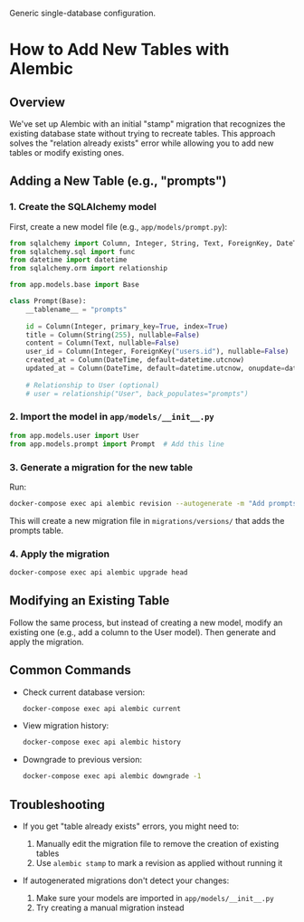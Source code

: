Generic single-database configuration.

# How to Add New Tables with Alembic

## Overview

We've set up Alembic with an initial "stamp" migration that recognizes the existing database state without trying to recreate tables. This approach solves the "relation already exists" error while allowing you to add new tables or modify existing ones.

## Adding a New Table (e.g., "prompts")

### 1. Create the SQLAlchemy model

First, create a new model file (e.g., `app/models/prompt.py`):

```python
from sqlalchemy import Column, Integer, String, Text, ForeignKey, DateTime
from sqlalchemy.sql import func
from datetime import datetime
from sqlalchemy.orm import relationship

from app.models.base import Base

class Prompt(Base):
    __tablename__ = "prompts"
    
    id = Column(Integer, primary_key=True, index=True)
    title = Column(String(255), nullable=False)
    content = Column(Text, nullable=False)
    user_id = Column(Integer, ForeignKey("users.id"), nullable=False)
    created_at = Column(DateTime, default=datetime.utcnow)
    updated_at = Column(DateTime, default=datetime.utcnow, onupdate=datetime.utcnow)
    
    # Relationship to User (optional)
    # user = relationship("User", back_populates="prompts")
```

### 2. Import the model in `app/models/__init__.py`

```python
from app.models.user import User
from app.models.prompt import Prompt  # Add this line
```

### 3. Generate a migration for the new table

Run:
```bash
docker-compose exec api alembic revision --autogenerate -m "Add prompts table"
```

This will create a new migration file in `migrations/versions/` that adds the prompts table.

### 4. Apply the migration

```bash
docker-compose exec api alembic upgrade head
```

## Modifying an Existing Table

Follow the same process, but instead of creating a new model, modify an existing one (e.g., add a column to the User model). Then generate and apply the migration.

## Common Commands

- Check current database version:
  ```bash
  docker-compose exec api alembic current
  ```

- View migration history:
  ```bash
  docker-compose exec api alembic history
  ```

- Downgrade to previous version:
  ```bash
  docker-compose exec api alembic downgrade -1
  ```

## Troubleshooting

- If you get "table already exists" errors, you might need to:
  1. Manually edit the migration file to remove the creation of existing tables
  2. Use `alembic stamp` to mark a revision as applied without running it

- If autogenerated migrations don't detect your changes:
  1. Make sure your models are imported in `app/models/__init__.py`
  2. Try creating a manual migration instead